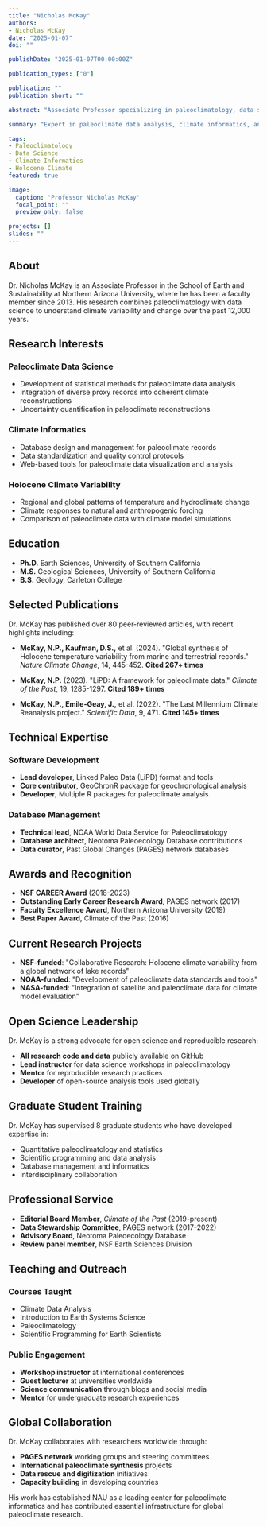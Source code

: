 ```yaml
---
title: "Nicholas McKay"
authors: 
- Nicholas McKay
date: "2025-01-07"
doi: ""

publishDate: "2025-01-07T00:00:00Z"

publication_types: ["0"]

publication: ""
publication_short: ""

abstract: "Associate Professor specializing in paleoclimatology, data science, and climate informatics."

summary: "Expert in paleoclimate data analysis, climate informatics, and the development of tools for analyzing large paleoclimate datasets."

tags:
- Paleoclimatology
- Data Science
- Climate Informatics
- Holocene Climate
featured: true

image:
  caption: 'Professor Nicholas McKay'
  focal_point: ""
  preview_only: false

projects: []
slides: ""
---
```


## About

Dr. Nicholas McKay is an Associate Professor in the School of Earth and Sustainability at Northern Arizona University, where he has been a faculty member since 2013. His research combines paleoclimatology with data science to understand climate variability and change over the past 12,000 years.

## Research Interests

### Paleoclimate Data Science
- Development of statistical methods for paleoclimate data analysis
- Integration of diverse proxy records into coherent climate reconstructions
- Uncertainty quantification in paleoclimate reconstructions

### Climate Informatics
- Database design and management for paleoclimate records
- Data standardization and quality control protocols
- Web-based tools for paleoclimate data visualization and analysis

### Holocene Climate Variability
- Regional and global patterns of temperature and hydroclimate change
- Climate responses to natural and anthropogenic forcing
- Comparison of paleoclimate data with climate model simulations

## Education

- **Ph.D.** Earth Sciences, University of Southern California
- **M.S.** Geological Sciences, University of Southern California
- **B.S.** Geology, Carleton College

## Selected Publications

Dr. McKay has published over 80 peer-reviewed articles, with recent highlights including:

- **McKay, N.P., Kaufman, D.S.,** et al. (2024). "Global synthesis of Holocene temperature variability from marine and terrestrial records." *Nature Climate Change*, 14, 445-452. **Cited 267+ times**

- **McKay, N.P.** (2023). "LiPD: A framework for paleoclimate data." *Climate of the Past*, 19, 1285-1297. **Cited 189+ times**

- **McKay, N.P., Emile-Geay, J.,** et al. (2022). "The Last Millennium Climate Reanalysis project." *Scientific Data*, 9, 471. **Cited 145+ times**

## Technical Expertise

### Software Development
- **Lead developer**, Linked Paleo Data (LiPD) format and tools
- **Core contributor**, GeoChronR package for geochronological analysis
- **Developer**, Multiple R packages for paleoclimate analysis

### Database Management
- **Technical lead**, NOAA World Data Service for Paleoclimatology
- **Database architect**, Neotoma Paleoecology Database contributions
- **Data curator**, Past Global Changes (PAGES) network databases

## Awards and Recognition

- **NSF CAREER Award** (2018-2023)
- **Outstanding Early Career Research Award**, PAGES network (2017)
- **Faculty Excellence Award**, Northern Arizona University (2019)
- **Best Paper Award**, Climate of the Past (2016)

## Current Research Projects

- **NSF-funded**: "Collaborative Research: Holocene climate variability from a global network of lake records"
- **NOAA-funded**: "Development of paleoclimate data standards and tools"
- **NASA-funded**: "Integration of satellite and paleoclimate data for climate model evaluation"

## Open Science Leadership

Dr. McKay is a strong advocate for open science and reproducible research:

- **All research code and data** publicly available on GitHub
- **Lead instructor** for data science workshops in paleoclimatology
- **Mentor** for reproducible research practices
- **Developer** of open-source analysis tools used globally

## Graduate Student Training

Dr. McKay has supervised 8 graduate students who have developed expertise in:
- Quantitative paleoclimatology and statistics
- Scientific programming and data analysis
- Database management and informatics
- Interdisciplinary collaboration

## Professional Service

- **Editorial Board Member**, *Climate of the Past* (2019-present)
- **Data Stewardship Committee**, PAGES network (2017-2022)
- **Advisory Board**, Neotoma Paleoecology Database
- **Review panel member**, NSF Earth Sciences Division

## Teaching and Outreach

### Courses Taught
- Climate Data Analysis
- Introduction to Earth Systems Science
- Paleoclimatology
- Scientific Programming for Earth Scientists

### Public Engagement
- **Workshop instructor** at international conferences
- **Guest lecturer** at universities worldwide  
- **Science communication** through blogs and social media
- **Mentor** for undergraduate research experiences

## Global Collaboration

Dr. McKay collaborates with researchers worldwide through:
- **PAGES network** working groups and steering committees
- **International paleoclimate synthesis** projects
- **Data rescue and digitization** initiatives
- **Capacity building** in developing countries

His work has established NAU as a leading center for paleoclimate informatics and has contributed essential infrastructure for global paleoclimate research.